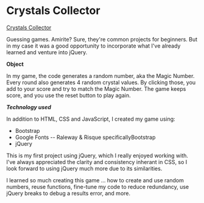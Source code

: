 # Crystals Collector
[Crystals Collector](https://green64.github.io/week-4-game/)

Guessing games. Amirite? Sure, they're common projects for beginners. But in my case it was a good opportunity to incorporate what I've already learned and venture into jQuery.

**Object**

In my game, the code generates a random number, aka the Magic Number. Every round also generates 4 random crystal values. By clicking those, you add to your score and try to match the Magic Number. The game keeps score, and you use the reset button to play again. 

***Technology used***

In addition to HTML, CSS and JavaScript, I created my game using:

* Bootstrap
* Google Fonts -- Raleway & Risque specificallyBootstrap
* jQuery

This is my first project using jQuery, which I really enjoyed working with. I've always appreciated the clarity and consistency inherant in CSS, so I look forward to using jQuery much more due to its similarities.

I learned so much creating this game ... how to create and use random numbers, reuse functions, fine-tune my code to reduce redundancy, use jQuery breaks to debug a results error, and more.


